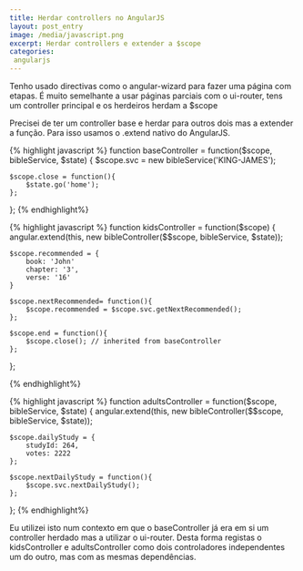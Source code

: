 ```yaml
---
title: Herdar controllers no AngularJS
layout: post_entry
image: /media/javascript.png
excerpt: Herdar controllers e extender a $scope
categories:
 angularjs
---
```


Tenho usado directivas como o angular-wizard para fazer uma página com etapas. É muito semelhante a usar páginas parciais com o ui-router, tens um controller principal e os herdeiros herdam a $scope

Precisei de ter um controller base e herdar para outros dois mas a extender a função. Para isso usamos o .extend nativo do AngularJS.

{% highlight javascript %}
function baseController = function($scope, bibleService, $state) {
	$scope.svc = new bibleService('KING-JAMES');

	$scope.close = function(){ 
		$state.go('home'); 
	};
};
{% endhighlight%}

{% highlight javascript %}
function kidsController = function($scope) {
	angular.extend(this, new bibleController($$scope, bibleService, $state));

	$scope.recommended = {
		book: 'John'
		chapter: '3',
		verse: '16'
	}
	
	$scope.nextRecommended= function(){
		$scope.recommended = $scope.svc.getNextRecommended();
	};

	$scope.end = function(){
		$scope.close(); // inherited from baseController
	};
};

{% endhighlight%}

{% highlight javascript %}
function adultsController = function($scope, bibleService, $state) {
	angular.extend(this, new bibleController($$scope, bibleService, $state));

	$scope.dailyStudy = {
		studyId: 264,
		votes: 2222
	};

	$scope.nextDailyStudy = function(){
		$scope.svc.nextDailyStudy();
	};
};
{% endhighlight%}

Eu utilizei isto num contexto em que o baseController já era em si um controller herdado mas a utilizar o ui-router. 
Desta forma registas o kidsController e adultsController como dois controladores independentes um do outro, mas com as mesmas dependências.
